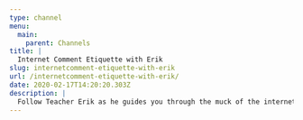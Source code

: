 ```yaml
---
type: channel
menu:
  main:
    parent: Channels
title: |
  Internet Comment Etiquette with Erik
slug: internetcomment-etiquette-with-erik
url: /internetcomment-etiquette-with-erik/
date: 2020-02-17T14:20:20.303Z
description: |
  Follow Teacher Erik as he guides you through the muck of the internet. Together, we'll learn how to leave proper and respectful internet comments!
---
```

